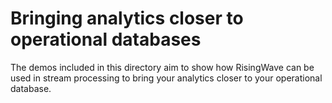 # Bringing analytics closer to operational databases

The demos included in this directory aim to show how RisingWave can be used in stream processing to bring your analytics closer to your operational database.